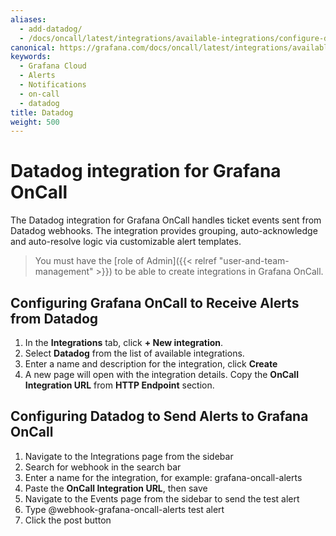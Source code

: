 ```yaml
---
aliases:
  - add-datadog/
  - /docs/oncall/latest/integrations/available-integrations/configure-datadog/
canonical: https://grafana.com/docs/oncall/latest/integrations/available-integrations/configure-datadog/
keywords:
  - Grafana Cloud
  - Alerts
  - Notifications
  - on-call
  - datadog
title: Datadog
weight: 500
---
```


# Datadog integration for Grafana OnCall

The Datadog integration for Grafana OnCall handles ticket events sent from Datadog webhooks.
The integration provides grouping, auto-acknowledge and auto-resolve logic via customizable alert templates.

> You must have the [role of Admin]({{< relref "user-and-team-management" >}}) to be able to create integrations in Grafana OnCall.

## Configuring Grafana OnCall to Receive Alerts from Datadog

1. In the **Integrations** tab, click **+ New integration**.
2. Select **Datadog** from the list of available integrations.
3. Enter a name and description for the integration, click **Create**
4. A new page will open with the integration details. Copy the **OnCall Integration URL** from **HTTP Endpoint** section.

## Configuring Datadog to Send Alerts to Grafana OnCall

1. Navigate to the Integrations page from the sidebar
2. Search for webhook in the search bar
3. Enter a name for the integration, for example: grafana-oncall-alerts
4. Paste the **OnCall Integration URL**, then save
5. Navigate to the Events page from the sidebar to send the test alert
6. Type @webhook-grafana-oncall-alerts test alert
7. Click the post button
